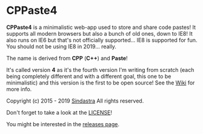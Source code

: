 # CPPaste4

**CPPaste4** is a minimalistic web-app used to store and share code pastes! It supports all modern browsers but also a bunch of old ones, down to IE8! It also runs on IE6 but that's not officially supported... IE8 is supported for fun. You should not be using IE8 in 2019... really.

The name is derived from **CPP** (**C++**) and **Paste**!

It's called version **4** as it's the fourth version I'm writing from scratch (each being completely different and with a different goal, this one to be minimalistic) and this version is the first to be open source! See the [Wiki](https://github.com/sindastra/CPPaste4/wiki) for more info.

Copyright (c) 2015 - 2019 [Sindastra](https://github.com/sindastra)
All rights reserved.

Don't forget to take a look at the [LICENSE](LICENSE.md)!

You might be interested in the [releases page](https://github.com/sindastra/CPPaste4/releases).
